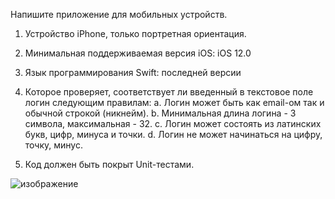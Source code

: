 Напишите приложение для мобильных устройств.
1. Устройство iPhone, только портретная ориентация.
2. Минимальная поддерживаемая версия iOS: iOS 12.0
    
3. Язык программирования Swift: последней версии
4. Которое проверяет, соответствует ли введенный в текстовое поле логин следующим
правилам:
a. Логин может быть как email-ом так и обычной строкой (никнейм).
b. Минимальная длина логина - 3 символа, максимальная - 32.
c. Логин может состоять из латинских букв, цифр, минуса и точки.
d. Логин не может начинаться на цифру, точку, минус.
5. Код должен быть покрыт Unit-тестами.

![изображение](https://user-images.githubusercontent.com/3084720/132683846-d28f44e0-db6a-405b-bc27-3b70e6eec6ed.png)
